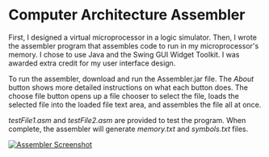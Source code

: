 # Computer Architecture Assembler

First, I designed a virtual microprocessor in a logic simulator. Then, I wrote the assembler program that assembles code to run in my microprocessor's memory. I chose to use Java and the Swing GUI Widget Toolkit. I was awarded extra credit for my user interface design.

To run the assembler, download and run the Assembler.jar file.
The <i>About</i> button shows more detailed instructions on what each button does.
The choose file button opens up a file chooser to select the file,
loads the selected file into the loaded file text area,
and assembles the file all at once.<br />

<i>testFile1.asm</i> and <i>testFile2.asm</i> are provided to test the program. When complete, the assembler will generate <i>memory.txt</i> and <i>symbols.txt</i> files.

<a href="https://youtu.be/9-8unV0QiQU" target="_blank"><img src="https://tloula.github.io/images/project-4.png" alt="Assembler Screenshot" /></a>
